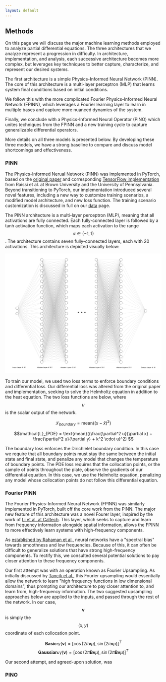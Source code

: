 ```yaml
---
layout: default
---
```


## Methods
On this page we will discuss the major machine learning methods employed to analyze partial differential equations. The three architectures that we analyze represent a progression in difficulty. In architecture, implementation, and analysis, each successive architecture becomes more complex, but leverages key techniques to better capture, characterize, and represent our desired systems.

The first architecture is a simple Physics-Informed Neural Network (PINN). The core of this architecture is a multi-layer perceptron (MLP) that learns system final conditions based on initial conditions. 

We follow this with the more complicated Fourier Physics-Informed Neural Network (FPINN), which leverages a Fourier learning layer to learn in multiple bases and capture more nuanced dynamics of the system. 

Finally, we conclude with a Physics-Informed Neural Operator (PINO) which unites techniques from the FPINN and a new training cycle to capture generalizable differential operators. 

More details on all three models is presented below. By developing these three models, we have a strong baseline to compare and discuss model shortcomings and effectiveness.  

### PINN

The Physics-Informed Nerual Network (PINN) was implemented in PyTorch, based on the [original paper](https://arxiv.org/abs/1711.10561) and corresponding [TensorFlow implementation](https://github.com/314arhaam/heat-pinn/blob/main/codes/heatman.ipynb) from Raissi et al. at Brown University and the University of Pennsylvania. Beyond transitioning to PyTorch, our implementation introduced several novel features, including a new way to customize training scenarios, a modified model architecture, and new loss function. The training scenario customization is discussed in full on our [data](./data.md) page. 

The PINN architecture is a multi-layer perceptron (MLP), meaning that all activations are fully connected. Each fully-connected layer is followed by a tanh activation function, which maps each activation to the range $$\alpha \in (-1, 1)$$. The architecture contains seven fully-connected layers, each with 20 activations. This architecture is depicted visually below:

![PINN Diagram](/assets/imgs/MLP_diagram.png)

To train our model, we used two loss terms to enforce boundary conditions and differential loss. Our differential loss was altered from the original paper and implementation, seeking to solve the Helmholtz equation in addition to the heat equation. The two loss functions are below, where $$u$$ is the scalar output of the network.

$$\mathcal{L}_{boundary} = \text{mean}((x - \hat{x})^{2}) $$

$$\mathcal{L}_{PDE} = \text{mean}((\frac{\partial^2 u}{\partial x} + \frac{\partial^2 u}{\partial y} + k^2 \cdot u)^2) $$

The boundary loss enforces the Dirichlelet boundary condition. In this case we require that all boundary points must stay the same between the initial state and final state, and penalize any model that changes the temperature of boundary points. The PDE loss requires that the collocation points, or the sample of points throughout the plate, observe the gradients of our differential equation. In this case, we use the Helmholtz equation, penalizing any model whose collocation points do not follow this differential equation.

### Fourier PINN

The Fourier Physics-Informed Neural Network (FPINN) was similarly implemented in PyTorch, built off the core work from the PINN. The major new feature of this architecture was a novel Fourer layer, inspired by the work of [Li et al. at Caltech](https://arxiv.org/abs/2010.08895). This layer, which seeks to capture and learn from frequency information alongside spatial information, allows the FPINN to more effectively learn systems with high-frequency components. 

As [established by Rahaman et al.](https://arxiv.org/abs/1806.08734), neural networks have a "spectral bias" towards smoothness and low frequencies. Because of this, it can often be difficult to generalize solutions that have strong high-frequency components. To rectify this, we consulted several potential solutions to pay closer attention to these frequency components. 

Our first attempt was with an operation known as Fourier Upsampling. As initially discussed by [Tancik et al.](https://arxiv.org/abs/2006.10739), this Fourier upsampling would essentially allow the network to learn "high frequency functions in low dimensional domains", thus prompting our architecture to pay closer attention to, and learn from, high-frequency information. The two suggested upsampling approaches below are applied to the inputs, and passed through the rest of the network. In our case, $$\mathbf{v}$$ is simply the $$(x,y)$$ coordinate of each collocation point. 

$$\textbf{Basic:} \gamma(\mathbf{v}) = \left[\cos(2\pi \mathbf{v} \mu), \sin(2\pi \mathbf{v} \mu)\right]^{T}$$
$$\textbf{Gaussian:} \gamma(\mathbf{v}) = \left[\cos(2\pi \mathbf{B} \mathbf{v} \mu), \sin(2\pi \mathbf{B} \mathbf{v} \mu)\right]^{T}$$

Our second attempt, and agreed-upon solution, was 

### PINO
